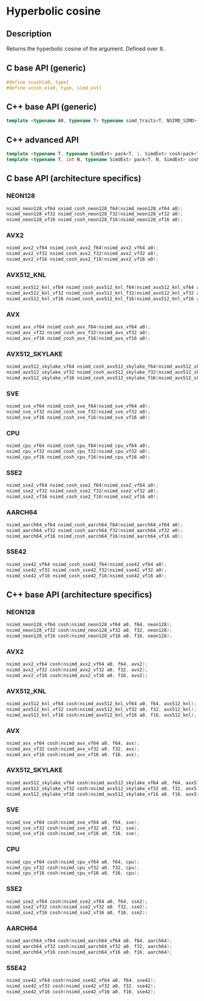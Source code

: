 <!--

Copyright (c) 2019 Agenium Scale

Permission is hereby granted, free of charge, to any person obtaining a copy
of this software and associated documentation files (the "Software"), to deal
in the Software without restriction, including without limitation the rights
to use, copy, modify, merge, publish, distribute, sublicense, and/or sell
copies of the Software, and to permit persons to whom the Software is
furnished to do so, subject to the following conditions:

The above copyright notice and this permission notice shall be included in all
copies or substantial portions of the Software.

THE SOFTWARE IS PROVIDED "AS IS", WITHOUT WARRANTY OF ANY KIND, EXPRESS OR
IMPLIED, INCLUDING BUT NOT LIMITED TO THE WARRANTIES OF MERCHANTABILITY,
FITNESS FOR A PARTICULAR PURPOSE AND NONINFRINGEMENT. IN NO EVENT SHALL THE
AUTHORS OR COPYRIGHT HOLDERS BE LIABLE FOR ANY CLAIM, DAMAGES OR OTHER
LIABILITY, WHETHER IN AN ACTION OF CONTRACT, TORT OR OTHERWISE, ARISING FROM,
OUT OF OR IN CONNECTION WITH THE SOFTWARE OR THE USE OR OTHER DEALINGS IN THE
SOFTWARE.

-->

# Hyperbolic cosine

## Description

Returns the hyperbolic cosine of the argument. Defined over $ℝ$.

## C base API (generic)

```c
#define vcosh(a0, type)
#define vcosh_e(a0, type, simd_ext)
```

## C++ base API (generic)

```c++
template <typename A0, typename T> typename simd_traits<T, NSIMD_SIMD>::simd_vector cosh(A0 a0, T);
```

## C++ advanced API

```c++
template <typename T, typename SimdExt> pack<T, 1, SimdExt> cosh(pack<T, 1, SimdExt> const& a0);
template <typename T, int N, typename SimdExt> pack<T, N, SimdExt> cosh(pack<T, N, SimdExt> const& a0);
```

## C base API (architecture specifics)

### NEON128

```c
nsimd_neon128_vf64 nsimd_cosh_neon128_f64(nsimd_neon128_vf64 a0);
nsimd_neon128_vf32 nsimd_cosh_neon128_f32(nsimd_neon128_vf32 a0);
nsimd_neon128_vf16 nsimd_cosh_neon128_f16(nsimd_neon128_vf16 a0);
```

### AVX2

```c
nsimd_avx2_vf64 nsimd_cosh_avx2_f64(nsimd_avx2_vf64 a0);
nsimd_avx2_vf32 nsimd_cosh_avx2_f32(nsimd_avx2_vf32 a0);
nsimd_avx2_vf16 nsimd_cosh_avx2_f16(nsimd_avx2_vf16 a0);
```

### AVX512_KNL

```c
nsimd_avx512_knl_vf64 nsimd_cosh_avx512_knl_f64(nsimd_avx512_knl_vf64 a0);
nsimd_avx512_knl_vf32 nsimd_cosh_avx512_knl_f32(nsimd_avx512_knl_vf32 a0);
nsimd_avx512_knl_vf16 nsimd_cosh_avx512_knl_f16(nsimd_avx512_knl_vf16 a0);
```

### AVX

```c
nsimd_avx_vf64 nsimd_cosh_avx_f64(nsimd_avx_vf64 a0);
nsimd_avx_vf32 nsimd_cosh_avx_f32(nsimd_avx_vf32 a0);
nsimd_avx_vf16 nsimd_cosh_avx_f16(nsimd_avx_vf16 a0);
```

### AVX512_SKYLAKE

```c
nsimd_avx512_skylake_vf64 nsimd_cosh_avx512_skylake_f64(nsimd_avx512_skylake_vf64 a0);
nsimd_avx512_skylake_vf32 nsimd_cosh_avx512_skylake_f32(nsimd_avx512_skylake_vf32 a0);
nsimd_avx512_skylake_vf16 nsimd_cosh_avx512_skylake_f16(nsimd_avx512_skylake_vf16 a0);
```

### SVE

```c
nsimd_sve_vf64 nsimd_cosh_sve_f64(nsimd_sve_vf64 a0);
nsimd_sve_vf32 nsimd_cosh_sve_f32(nsimd_sve_vf32 a0);
nsimd_sve_vf16 nsimd_cosh_sve_f16(nsimd_sve_vf16 a0);
```

### CPU

```c
nsimd_cpu_vf64 nsimd_cosh_cpu_f64(nsimd_cpu_vf64 a0);
nsimd_cpu_vf32 nsimd_cosh_cpu_f32(nsimd_cpu_vf32 a0);
nsimd_cpu_vf16 nsimd_cosh_cpu_f16(nsimd_cpu_vf16 a0);
```

### SSE2

```c
nsimd_sse2_vf64 nsimd_cosh_sse2_f64(nsimd_sse2_vf64 a0);
nsimd_sse2_vf32 nsimd_cosh_sse2_f32(nsimd_sse2_vf32 a0);
nsimd_sse2_vf16 nsimd_cosh_sse2_f16(nsimd_sse2_vf16 a0);
```

### AARCH64

```c
nsimd_aarch64_vf64 nsimd_cosh_aarch64_f64(nsimd_aarch64_vf64 a0);
nsimd_aarch64_vf32 nsimd_cosh_aarch64_f32(nsimd_aarch64_vf32 a0);
nsimd_aarch64_vf16 nsimd_cosh_aarch64_f16(nsimd_aarch64_vf16 a0);
```

### SSE42

```c
nsimd_sse42_vf64 nsimd_cosh_sse42_f64(nsimd_sse42_vf64 a0);
nsimd_sse42_vf32 nsimd_cosh_sse42_f32(nsimd_sse42_vf32 a0);
nsimd_sse42_vf16 nsimd_cosh_sse42_f16(nsimd_sse42_vf16 a0);
```

## C++ base API (architecture specifics)

### NEON128

```c
nsimd_neon128_vf64 cosh(nsimd_neon128_vf64 a0, f64, neon128);
nsimd_neon128_vf32 cosh(nsimd_neon128_vf32 a0, f32, neon128);
nsimd_neon128_vf16 cosh(nsimd_neon128_vf16 a0, f16, neon128);
```

### AVX2

```c
nsimd_avx2_vf64 cosh(nsimd_avx2_vf64 a0, f64, avx2);
nsimd_avx2_vf32 cosh(nsimd_avx2_vf32 a0, f32, avx2);
nsimd_avx2_vf16 cosh(nsimd_avx2_vf16 a0, f16, avx2);
```

### AVX512_KNL

```c
nsimd_avx512_knl_vf64 cosh(nsimd_avx512_knl_vf64 a0, f64, avx512_knl);
nsimd_avx512_knl_vf32 cosh(nsimd_avx512_knl_vf32 a0, f32, avx512_knl);
nsimd_avx512_knl_vf16 cosh(nsimd_avx512_knl_vf16 a0, f16, avx512_knl);
```

### AVX

```c
nsimd_avx_vf64 cosh(nsimd_avx_vf64 a0, f64, avx);
nsimd_avx_vf32 cosh(nsimd_avx_vf32 a0, f32, avx);
nsimd_avx_vf16 cosh(nsimd_avx_vf16 a0, f16, avx);
```

### AVX512_SKYLAKE

```c
nsimd_avx512_skylake_vf64 cosh(nsimd_avx512_skylake_vf64 a0, f64, avx512_skylake);
nsimd_avx512_skylake_vf32 cosh(nsimd_avx512_skylake_vf32 a0, f32, avx512_skylake);
nsimd_avx512_skylake_vf16 cosh(nsimd_avx512_skylake_vf16 a0, f16, avx512_skylake);
```

### SVE

```c
nsimd_sve_vf64 cosh(nsimd_sve_vf64 a0, f64, sve);
nsimd_sve_vf32 cosh(nsimd_sve_vf32 a0, f32, sve);
nsimd_sve_vf16 cosh(nsimd_sve_vf16 a0, f16, sve);
```

### CPU

```c
nsimd_cpu_vf64 cosh(nsimd_cpu_vf64 a0, f64, cpu);
nsimd_cpu_vf32 cosh(nsimd_cpu_vf32 a0, f32, cpu);
nsimd_cpu_vf16 cosh(nsimd_cpu_vf16 a0, f16, cpu);
```

### SSE2

```c
nsimd_sse2_vf64 cosh(nsimd_sse2_vf64 a0, f64, sse2);
nsimd_sse2_vf32 cosh(nsimd_sse2_vf32 a0, f32, sse2);
nsimd_sse2_vf16 cosh(nsimd_sse2_vf16 a0, f16, sse2);
```

### AARCH64

```c
nsimd_aarch64_vf64 cosh(nsimd_aarch64_vf64 a0, f64, aarch64);
nsimd_aarch64_vf32 cosh(nsimd_aarch64_vf32 a0, f32, aarch64);
nsimd_aarch64_vf16 cosh(nsimd_aarch64_vf16 a0, f16, aarch64);
```

### SSE42

```c
nsimd_sse42_vf64 cosh(nsimd_sse42_vf64 a0, f64, sse42);
nsimd_sse42_vf32 cosh(nsimd_sse42_vf32 a0, f32, sse42);
nsimd_sse42_vf16 cosh(nsimd_sse42_vf16 a0, f16, sse42);
```
